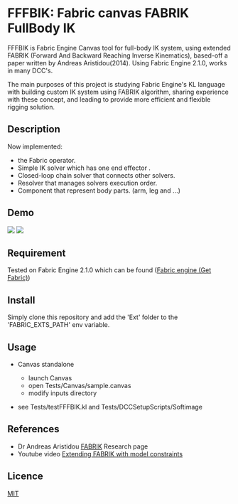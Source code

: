 # FFFBIK: Fabric canvas FABRIK FullBody IK
FFFBIK is Fabric Engine Canvas tool for full-body IK system, using extended FABRIK 
(Forward And Backward Reaching Inverse Kinematics), based-off a paper written by Andreas Aristidou(2014). Using Fabric Engine 2.1.0, works in many DCC's.

The main purposes of this project is studying Fabric Engine's KL language with building
 custom IK system using FABRIK algorithm, sharing experience with these concept, and leading to provide more
 efficient and flexible rigging solution.

## Description
Now implemented:
- the Fabric operator.
- Simple IK solver which has one end effector .
- Closed-loop chain solver that connects other solvers.
- Resolver that manages solvers execution order.
- Component that represent body parts. (arm, leg and ...)
 

## Demo
![](https://raw.githubusercontent.com/yamahigashi/fabric-fabrik-fullbody-ik/gh-pages/images/wip_fffbik_si_canvas.gif)
![](https://raw.githubusercontent.com/yamahigashi/fabric-fabrik-fullbody-ik/gh-pages/images/wip_fffbik_canvas.gif)

## Requirement
Tested on Fabric Engine 2.1.0 which can be found ([Fabric engine (Get Fabric)](http://fabricengine.com/get-fabric/))

## Install
Simply clone this repository and add the 'Ext' folder to the 'FABRIC_EXTS_PATH' env variable.


## Usage

- Canvas standalone 

    * launch Canvas
    * open Tests/Canvas/sample.canvas
    * modify inputs directory

- see Tests/testFFFBIK.kl and Tests/DCCSetupScripts/Softimage



## References
- Dr Andreas Aristidou [FABRIK](http://www.andreasaristidou.com/FABRIK.html) Research page
- Youtube video [Extending FABRIK with model constraints](https://www.youtube.com/watch?v=wjn19jBzJCE)

## Licence

[MIT](https://github.com/tcnksm/tool/blob/master/LICENCE)
